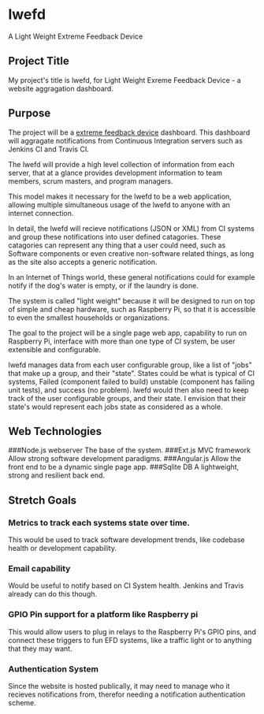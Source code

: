 # lwefd
A Light Weight Extreme Feedback Device

## Project Title
My project's title is lwefd, for Light Weight Exreme Feedback Device - a website 
aggragation dashboard.


## Purpose
The project will be a <a href='https://en.wikipedia.org/wiki/extreme_programming'>
extreme feedback device</a> dashboard. This dashboard will aggragate notifications
from Continuous Integration servers such as Jenkins CI and Travis CI. 

The lwefd will provide a high level collection of information from each server, that 
at a glance provides development information to team members, scrum masters, and 
program managers. 

This model makes it necessary for the lwefd to be a web application, allowing
multiple simultaneous usage of the lwefd to anyone with an internet connection.

In detail, the lwefd will recieve notifications (JSON or XML) from CI systems and group these 
notifications into user defined catagories. These catagories can represent any 
thing that a user could need, such as Software components or even creative 
non-software related things, as long as the site also accepts a generic notification.

In an Internet of Things world, these general notifications could for example
notify if the dog's water is empty, or if the laundry is done. 

The system is called "light weight" because it will be designed to run on top of
simple and cheap hardware, such as Raspberry Pi, so that it is accessible to even
the smallest households or organizations. 

The goal to the project will be a single page web app, capability to run on Raspberry 
Pi, interface with more than one type of CI system, be user extensible and configurable.

lwefd manages data from each user configurable group, like a list of "jobs" that make up a 
group, and their "state". States could be what is typical of CI systems, Failed (component
failed to build) unstable (component has failing unit tests), and success (no problem). 
lwefd would then also need to keep track of the user configurable groups, and their state.
I envision that their state's would represent each jobs state as considered as a whole. 

## Web Technologies

###Node.js webserver
The base of the system.
###Ext.js MVC framework
Allow strong software development paradigms.
###Angular.js
Allow the front end to be a dynamic single page app.
###Sqlite DB
A lightweight, strong and resilient back end.


## Stretch Goals

### Metrics to track each systems state over time. 
This would be used to track software development trends, like codebase health
or development capability. 

### Email capability
Would be useful to notify based on CI System health. Jenkins and Travis already can
do this though.

### GPIO Pin support for a platform like Raspberry pi
This would allow users to plug in relays to the Raspberry Pi's GPIO pins, 
and connect these triggers to fun EFD systems, like a traffic light or 
to anything that they may want. 

### Authentication System
Since the website is hosted publically, it may need to manage who it recieves notifications
from, therefor needing a notification authentication scheme.

